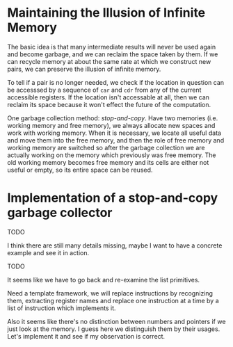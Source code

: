 # Maintaining the Illusion of Infinite Memory

The basic idea is that many intermediate results will never be used
again and become garbage, and we can reclaim the space taken by them.
If we can recycle memory at about the same rate at which we construct
new pairs, we can preserve the illusion of infinite memory.

To tell if a pair is no longer needed, we check if the location in question
can be accesssed by a sequence of `car` and `cdr` from any of the current
accessible registers. If the location isn't accessable at all, then
we can reclaim its space because it won't effect the future of the computation.

One garbage collection method: *stop-and-copy*.
Have two memories (i.e. working memory and free memory),
we always allocate new spaces and work with working memory.
When it is necessary, we locate all useful data and move them into the
free memory, and then the role of free memory and working memory are switched
so after the garbage collection we are actually working on the memory which
previously was free memory. The old working memory becomes free memory and
its cells are either not useful or empty, so its entire space can be reused.

# Implementation of a stop-and-copy garbage collector

TODO

I think there are still many details missing,
maybe I want to have a concrete example and see it in action.

TODO

It seems like we have to go back and re-examine the list primitives.

Need a template framework, we will replace instructions by recognizing them,
extracting register names and replace one instruction at a time by a list of instruction which
implements it.

Also it seems like there's no distinction between numbers and pointers if we just look at
the memory. I guess here we distinguish them by their usages. Let's implement it and see
if my observation is correct.
